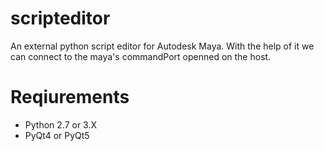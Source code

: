 # scripteditor
An external python script editor for Autodesk Maya. With the help of it we can connect to the maya's commandPort openned on the host.

# Reqiurements
* Python 2.7 or 3.X
* PyQt4 or PyQt5

